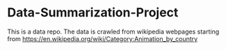 # Data-Summarization-Project
This is a data repo. The data is crawled from wikipedia webpages starting from https://en.wikipedia.org/wiki/Category:Animation_by_country
